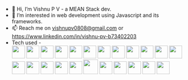 - 👋 Hi, I’m Vishnu P V - a MEAN Stack dev.
- 👀 I’m interested in web development using Javascript and its frameworks.
- 📫 Reach me on vishnupv0808@gmail.com or https://www.linkedin.com/in/vishnu-pv-b73402203
- Tech used -
  <div>
  <img src="https://cdn-icons-png.flaticon.com/128/5968/5968292.png" width='35' height = '35'></img>
  <img src='https://cdn.icon-icons.com/icons2/2415/PNG/512/typescript_original_logo_icon_146317.png' width='35' height = '35'></img>
  <img src='https://www.eternityplans.com/_next/image?url=%2F_next%2Fstatic%2Fmedia%2Fmongodb.51cfbad4.png&w=1080&q=75' width='35' height = '35'></img>
  <img src='https://www.netpulse.dev/express.png' width='35' height = '35'></img>
  <img src='https://miro.medium.com/v2/resize:fit:1100/format:webp/1*Klh1l7wkoG6PDPb9A5oCHQ.png' width='35' height = '35'></img>
  <img src='https://encrypted-tbn0.gstatic.com/images?q=tbn:ANd9GcTirtqa-iQKdwFK7jtskE6RcQXO8ldVzqeIhA&usqp=CAU' width='35' height = '35'></img>
  <img src='https://avatars.githubusercontent.com/u/67109815?s=200&v=4' width='35' height = '35'></img>
  <img src='https://www.eternityplans.com/_next/image?url=%2F_next%2Fstatic%2Fmedia%2Ffigma.0c017268.png&w=1080&q=75' width='35' height = '35'></img>
  <img src='https://brandlogos.net/wp-content/uploads/2021/09/bootstrap-logo.png' width='35' height = '35'></img>  
  <img src='https://www.eternityplans.com/_next/image?url=%2F_next%2Fstatic%2Fmedia%2Fhtml.d11c65b8.png&w=1080&q=75' width='35' height = '35'></img>
  <img src='https://www.eternityplans.com/_next/image?url=%2F_next%2Fstatic%2Fmedia%2Fcss.3be18328.png&w=1080&q=75' width='35' height = '35'></img>
  <img src='https://cdn.worldvectorlogo.com/logos/postman.svg' width='35' height = '35'></img>
  <img src='https://jwt.io/img/pic_logo.svg' width='35' height = '35'></img>
  <img src='https://upload.wikimedia.org/wikipedia/commons/f/fd/DynamoDB.png' width='35' height = '35'></img>
  <img src='https://avatars.githubusercontent.com/u/7713209?s=200&v=4' width='35' height = '35'></img>
  <img src='https://avatars.githubusercontent.com/u/476675?s=280&v=4' width='35' height = '35'></img>
  <img src='https://git-scm.com/images/logos/downloads/Git-Icon-1788C.png' width='35' height ='35'></img>
  <img src='https://encrypted-tbn0.gstatic.com/images?q=tbn:ANd9GcQhRaWw8v6yM02RuYJNtmPuNk0er1ktRE2dswsN9cNaLQ&s' width='40' height ='40'></img>
  <img src='https://s3.studytonight.com/curious/uploads/pictures/1664624748-1.png' width='35' height ='35'></img>
  <img src='https://ngrx.io/assets/images/badge.svg' width='35' height ='35'></img>
  <img src='https://pbs.twimg.com/profile_images/1410624514443169793/HSCyvRCZ_400x400.jpg' width='35' height ='35'></img>
  <img src='https://medusajs.com/images/plugin-icons/market-plugin-nodemailer-icon.svg' width='35' height ='35'></img>
  <img src='https://logowik.com/content/uploads/images/mysql8604.logowik.com.webp' width='35' height ='35'></img>
  </div>

